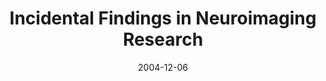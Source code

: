 ---
title: "Incidental Findings in Neuroimaging Research"
project_id: 
date: 2004-12-06
conference_id: ""
presenters:
   - peter_bandettini
summary: "<p>NINDS Incidental Findings Meeting, Bethesda, MD</p>"
file: /assets/presentations/T163.pdf
filename: T163.pdf
layout: presentation
---